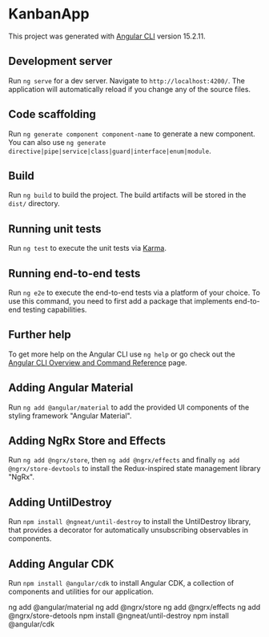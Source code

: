 # KanbanApp

This project was generated with [Angular CLI](https://github.com/angular/angular-cli) version 15.2.11.

## Development server

Run `ng serve` for a dev server. Navigate to `http://localhost:4200/`. The application will automatically reload if you change any of the source files.

## Code scaffolding

Run `ng generate component component-name` to generate a new component. You can also use `ng generate directive|pipe|service|class|guard|interface|enum|module`.

## Build

Run `ng build` to build the project. The build artifacts will be stored in the `dist/` directory.

## Running unit tests

Run `ng test` to execute the unit tests via [Karma](https://karma-runner.github.io).

## Running end-to-end tests

Run `ng e2e` to execute the end-to-end tests via a platform of your choice. To use this command, you need to first add a package that implements end-to-end testing capabilities.

## Further help

To get more help on the Angular CLI use `ng help` or go check out the [Angular CLI Overview and Command Reference](https://angular.io/cli) page.

## Adding Angular Material

Run `ng add @angular/material` to add the provided UI components of the styling framework "Angular Material".

## Adding NgRx Store and Effects

Run `ng add @ngrx/store`, then `ng add @ngrx/effects` and finally `ng add @ngrx/store-devtools` to install the Redux-inspired state management library "NgRx".

## Adding UntilDestroy

Run `npm install @ngneat/until-destroy` to install the UntilDestroy library, that provides a decorator for automatically unsubscribing observables in components.

## Adding Angular CDK

Run `npm install @angular/cdk` to install Angular CDK, a collection of components and utilities for our application.













ng add @angular/material
ng add @ngrx/store
ng add @ngrx/effects
ng add @ngrx/store-detools
npm install @ngneat/until-destroy
npm install @angular/cdk